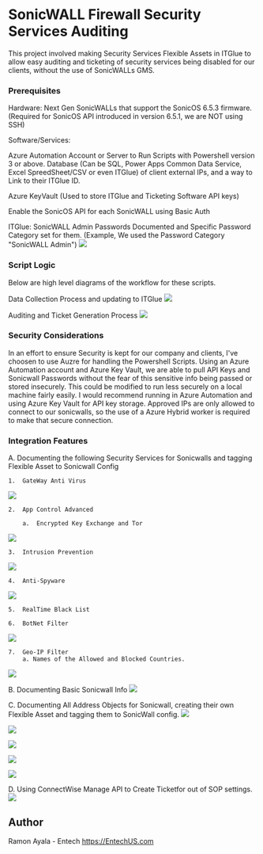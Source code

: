 # SonicWALL Firewall Security Services Auditing

This project involved making Security Services Flexible Assets in ITGlue to allow easy auditing and ticketing of security services being disabled for our clients, without the use of SonicWALLs GMS.

### Prerequisites

Hardware:
    Next Gen SonicWALLs that support the SonicOS 6.5.3 firmware. (Required for SonicOS API introduced in version 6.5.1, we are NOT using SSH)

Software/Services:

Azure Automation Account or Server to Run Scripts with Powershell version 3 or above.
Database (Can be SQL, Power Apps Common Data Service, Excel SpreedSheet/CSV or even ITGlue) of client external IPs, and a way to Link to their ITGlue ID.

Azure KeyVault (Used to store ITGlue and Ticketing Software API keys)

Enable the SonicOS API for each SonicWALL using Basic Auth

ITGlue:
    SonicWALL Admin Passwords Documented and Specific Password Category set for them. (Example, We used the Password Category "SonicWALL Admin")
![](ScreenShots/SW_Password_Category.jpg)
### Script Logic
Below are high level diagrams of the workflow for these scripts.

Data Collection Process and updating to ITGlue
![](ScreenShots/Sonicwall_Data_Collection_Process.png)

Auditing and Ticket Generation Process
![](ScreenShots/Sonicwall_Auditing_Process.png)

### Security Considerations

In an effort to ensure Security is kept for our company and clients, I've choosen to use Auzre for handling the Powershell Scripts.
Using an Azure Automation account and Azure Key Vault, we are able to pull API Keys and Sonicwall Passwords without the fear of this sensitive info being passed or stored insecurely. This could be modified to run less securely on a local machine fairly easily. I would recommend running in Azure Automation and using Azure Key Vault for API key storage. Approved IPs are only allowed to connect to our sonicwalls, so the use of a Azure Hybrid worker is required to make that secure connection.

### Integration Features
A.  Documenting the following Security Services for Sonicwalls and tagging Flexible Asset to Sonicwall Config

    1.  GateWay Anti Virus
   ![](ScreenShots/SW_SS_GW_AV_Example.jpg)
   
    2.  App Control Advanced
   
        a.  Encrypted Key Exchange and Tor
   ![](ScreenShots/SW_SS_App_Control_Example.jpg)
    
    3.  Intrusion Prevention
   ![](ScreenShots/SW_SS_IPS_Example.jpg)
    
    4.  Anti-Spyware
   ![](ScreenShots/SW_SS_Anti_Spy_Example.jpg) 
   
    5.  RealTime Black List
    
    6.  BotNet Filter
   ![](ScreenShots/SW_SS_RBL_BN_Example.jpg)
   
    7.  Geo-IP Filter
        a. Names of the Allowed and Blocked Countries.
   ![](ScreenShots/SW_SS_Geo_IP_Example.jpg)
    
B.  Documenting Basic Sonicwall Info
![](ScreenShots/SW_SS_Info_Example.jpg)

C.  Documenting All Address Objects for Sonicwall, creating their own Flexible Asset and tagging them to SonicWall config.
   ![](ScreenShots/SW_Config_Example.jpg)
   
   ![](ScreenShots/SW_AO_Host_Example.jpg)
   
   ![](ScreenShots/SW_AO_MAC_Example.jpg)
   
   ![](ScreenShots/SW_AO_FQDN_Example.jpg)
   
   ![](ScreenShots/SW_AO_Subnet_Example.jpg)

D.  Using ConnectWise Manage API to Create Ticketfor out of SOP settings.
![](ScreenShots/CMW_Ticket_Example.jpg)

## Author
Ramon Ayala - Entech
https://EntechUS.com
